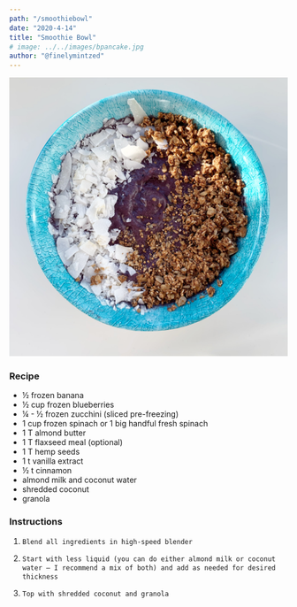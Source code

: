 ```yaml
---
path: "/smoothiebowl"
date: "2020-4-14"
title: "Smoothie Bowl" 
# image: ../../images/bpancake.jpg
author: "@finelymintzed"
---
```

![Smoothie Bowl](./smoothiebowl.jpg)


### Recipe 
*    ½ frozen banana
*    ½ cup frozen blueberries
*    ¼ - ½ frozen zucchini (sliced pre-freezing)
*    1 cup frozen spinach or 1 big handful fresh spinach
*    1 T almond butter
*    1 T flaxseed meal (optional)
*    1 T hemp seeds
*    1 t vanilla extract
*    ½ t cinnamon
*    almond milk and coconut water
*    shredded coconut
*    granola



### Instructions

1.     Blend all ingredients in high-speed blender
2.     Start with less liquid (you can do either almond milk or coconut water – I recommend a mix of both) and add as needed for desired thickness
3.     Top with shredded coconut and granola 

